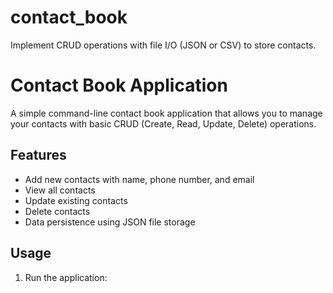 # contact_book
Implement CRUD operations with file I/O (JSON or CSV) to store contacts.


# Contact Book Application

A simple command-line contact book application that allows you to manage your contacts with basic CRUD (Create, Read, Update, Delete) operations.

## Features

- Add new contacts with name, phone number, and email
- View all contacts
- Update existing contacts
- Delete contacts
- Data persistence using JSON file storage

## Usage

1. Run the application:
